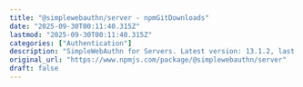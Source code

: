 ```yaml
---
title: "@simplewebauthn/server - npmGitDownloads"
date: "2025-09-30T00:11:40.315Z"
lastmod: "2025-09-30T00:11:40.315Z"
categories: ["Authentication"]
description: "SimpleWebAuthn for Servers. Latest version: 13.1.2, last published: 2 months ago. Start using @simplewebauthn/server in your project by running `npm i @simplewebauthn/server`. There are 144 other projects in the npm registry using @simplewebauthn/server."
original_url: "https://www.npmjs.com/package/@simplewebauthn/server"
draft: false
---
```

